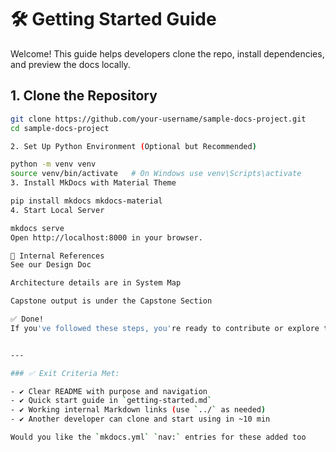 # 🛠 Getting Started Guide

Welcome! This guide helps developers clone the repo, install dependencies, and preview the docs locally.

## 1. Clone the Repository

```bash
git clone https://github.com/your-username/sample-docs-project.git
cd sample-docs-project

2. Set Up Python Environment (Optional but Recommended)

python -m venv venv
source venv/bin/activate   # On Windows use venv\Scripts\activate
3. Install MkDocs with Material Theme

pip install mkdocs mkdocs-material
4. Start Local Server

mkdocs serve
Open http://localhost:8000 in your browser.

🔗 Internal References
See our Design Doc

Architecture details are in System Map

Capstone output is under the Capstone Section

✅ Done!
If you've followed these steps, you're ready to contribute or explore the docs.


---

### ✅ Exit Criteria Met:

- ✔ Clear README with purpose and navigation
- ✔ Quick start guide in `getting-started.md`
- ✔ Working internal Markdown links (use `../` as needed)
- ✔ Another developer can clone and start using in ~10 min

Would you like the `mkdocs.yml` `nav:` entries for these added too